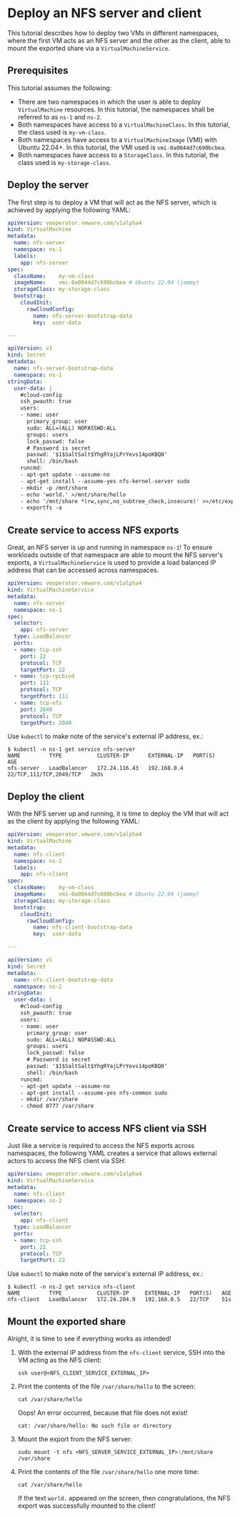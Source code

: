 # Deploy an NFS server and client

This tutorial describes how to deploy two VMs in different namespaces, where the first VM acts as an NFS server and the other as the client, able to mount the exported share via a `VirtualMachineService`.

## Prerequisites

This tutorial assumes the following:

* There are two namespaces in which the user is able to deploy `VirtualMachine` resources. In this tutorial, the namespaces shall be referred to as `ns-1` and `ns-2`.
* Both namespaces have access to a `VirtualMachineClass`. In this tutorial, the class used is `my-vm-class`.
* Both namespaces have access to a `VirtualMachineImage` (VMI) with Ubuntu 22.04+. In this tutorial, the VMI used is `vmi-0a0044d7c690bcbea`.
* Both namespaces have access to a `StorageClass`. In this tutorial, the class used is `my-storage-class`.

## Deploy the server

The first step is to deploy a VM that will act as the NFS server, which is achieved by applying the following YAML:

```yaml
apiVersion: vmoperator.vmware.com/v1alpha4
kind: VirtualMachine
metadata:
  name: nfs-server
  namespace: ns-1
  labels:
    app: nfs-server
spec:
  className:    my-vm-class
  imageName:    vmi-0a0044d7c690bcbea # Ubuntu 22.04 (jammy)
  storageClass: my-storage-class
  bootstrap:
    cloudInit:
      rawCloudConfig:
        name: nfs-server-bootstrap-data
        key:  user-data

---

apiVersion: v1
kind: Secret
metadata:
  name: nfs-server-bootstrap-data
  namespace: ns-1
stringData:
  user-data: |
    #cloud-config
    ssh_pwauth: true
    users:
    - name: user
      primary_group: user
      sudo: ALL=(ALL) NOPASSWD:ALL
      groups: users
      lock_passwd: false
      # Password is secret
      passwd: '$1$SaltSalt$YhgRYajLPrYevs14poKBQ0'
      shell: /bin/bash
    runcmd:
    - apt-get update --assume-no
    - apt-get install --assume-yes nfs-kernel-server sudo
    - mkdir -p /mnt/share
    - echo 'world.' >/mnt/share/hello
    - echo '/mnt/share *(rw,sync,no_subtree_check,insecure)' >>/etc/exports
    - exportfs -a
```

## Create service to access NFS exports

Great, an NFS server is up and running in namespace `ns-1`! To ensure workloads outside of that namespace are able to mount the NFS server's exports, a `VirtualMachineService` is used to provide a load balanced IP address that can be accessed across namespaces.

```yaml
apiVersion: vmoperator.vmware.com/v1alpha4
kind: VirtualMachineService
metadata:
  name: nfs-server
  namespace: ns-1
spec:
  selector:
    app: nfs-server
  type: LoadBalancer
  ports:
  - name: tcp-ssh
    port: 22
    protocol: TCP
    targetPort: 22
  - name: tcp-rpcbind
    port: 111
    protocol: TCP
    targetPort: 111
  - name: tcp-nfs
    port: 2049
    protocol: TCP
    targetPort: 2049
```

Use `kubectl` to make note of the service's external IP address, ex.:

```shell
$ kubectl -n ns-1 get service nfs-server
NAME         TYPE           CLUSTER-IP      EXTERNAL-IP   PORT(S)                   AGE
nfs-server   LoadBalancer   172.24.116.43   192.168.0.4   22/TCP,111/TCP,2049/TCP   2m3s
```

## Deploy the client

With the NFS server up and running, it is time to deploy the VM that will act as the client by applying the following YAML:

```yaml
apiVersion: vmoperator.vmware.com/v1alpha4
kind: VirtualMachine
metadata:
  name: nfs-client
  namespace: ns-2
  labels:
    app: nfs-client
spec:
  className:    my-vm-class
  imageName:    vmi-0a0044d7c690bcbea # Ubuntu 22.04 (jammy)
  storageClass: my-storage-class
  bootstrap:
    cloudInit:
      rawCloudConfig:
        name: nfs-client-bootstrap-data
        key:  user-data

---

apiVersion: v1
kind: Secret
metadata:
  name: nfs-client-bootstrap-data
  namespace: ns-2
stringData:
  user-data: |
    #cloud-config
    ssh_pwauth: true
    users:
    - name: user
      primary_group: user
      sudo: ALL=(ALL) NOPASSWD:ALL
      groups: users
      lock_passwd: false
      # Password is secret
      passwd: '$1$SaltSalt$YhgRYajLPrYevs14poKBQ0'
      shell: /bin/bash
    runcmd:
    - apt-get update --assume-no
    - apt-get install --assume-yes nfs-common sudo
    - mkdir /var/share
    - chmod 0777 /var/share
```

## Create service to access NFS client via SSH

Just like a service is required to access the NFS exports across namespaces, the following YAML creates a service that allows external actors to access the NFS client via SSH:

```yaml
apiVersion: vmoperator.vmware.com/v1alpha4
kind: VirtualMachineService
metadata:
  name: nfs-client
  namespace: ns-2
spec:
  selector:
    app: nfs-client
  type: LoadBalancer
  ports:
  - name: tcp-ssh
    port: 22
    protocol: TCP
    targetPort: 22
```

Use `kubectl` to make note of the service's external IP address, ex.:

```shell
$ kubectl -n ns-2 get service nfs-client
NAME         TYPE           CLUSTER-IP     EXTERNAL-IP   PORT(S)   AGE
nfs-client   LoadBalancer   172.24.204.9   192.168.0.5   22/TCP    51s
```

## Mount the exported share

Alright, it is time to see if everything works as intended!

1. With the external IP address from the `nfs-client` service, SSH into the VM acting as the NFS client:

    ```shell
    ssh user@<NFS_CLIENT_SERVICE_EXTERNAL_IP>
    ```

2. Print the contents of the file `/var/share/hello` to the screen:

    ```shell
    cat /var/share/hello
    ```

    Oops! An error occurred, because that file does not exist!

    ```shell
    cat: /var/share/hello: No such file or directory
    ```

3. Mount the export from the NFS server:

    ```shell
    sudo mount -t nfs <NFS_SERVER_SERVICE_EXTERNAL_IP>:/mnt/share /var/share
    ```

4. Print the contents of the file `/var/share/hello` one more time:

    ```shell
    cat /var/share/hello
    ```

    If the text `world.` appeared on the screen, then congratulations, the NFS export was successfully mounted to the client!

